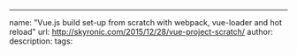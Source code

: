 ---
name: "Vue.js build set-up from scratch with webpack, vue-loader and hot reload"
url: http://skyronic.com/2015/12/28/vue-project-scratch/
author: 
description: 
tags: